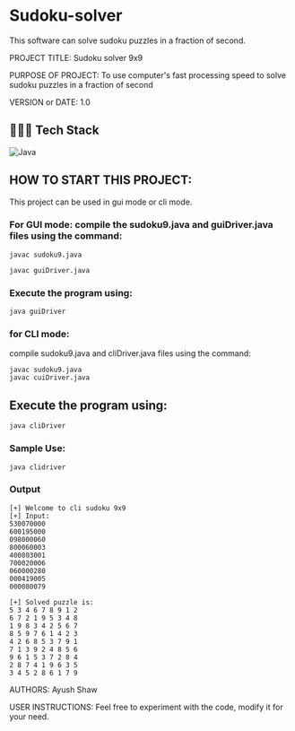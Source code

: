 # Sudoku-solver
This software can solve sudoku puzzles in a fraction of second.


PROJECT TITLE:    Sudoku solver 9x9

PURPOSE OF PROJECT:   To use computer's fast processing speed to solve sudoku puzzles in a fraction of second

VERSION or DATE:  1.0


## 👩🏼‍💻 Tech Stack
![Java](https://img.shields.io/badge/Java-20232A?style=for-the-badge&logo=java&logoColor=61DAFB)

## HOW TO START THIS PROJECT:
This project can be used in gui mode or cli mode.

### For GUI mode: compile the sudoku9.java and guiDriver.java files using the command:
```
javac sudoku9.java

javac guiDriver.java
```
### Execute the program using:
```
java guiDriver
```
### for CLI mode: 
compile sudoku9.java and cliDriver.java files using the command:
```
javac sudoku9.java
javac cuiDriver.java
```
## Execute the program using:
```
java cliDriver
```
### Sample Use:
```
java clidriver 
```
### Output
```
[+] Welcome to cli sudoku 9x9
[+] Input:
530070000
600195000
098000060
800060003
400803001
700020006
060000280
000419005
000080079

[+] Solved puzzle is:
5 3 4 6 7 8 9 1 2 
6 7 2 1 9 5 3 4 8
1 9 8 3 4 2 5 6 7 
8 5 9 7 6 1 4 2 3 
4 2 6 8 5 3 7 9 1 
7 1 3 9 2 4 8 5 6 
9 6 1 5 3 7 2 8 4 
2 8 7 4 1 9 6 3 5 
3 4 5 2 8 6 1 7 9
```


AUTHORS:      Ayush Shaw

USER INSTRUCTIONS:     Feel free to experiment with the code, modify it for your need.
